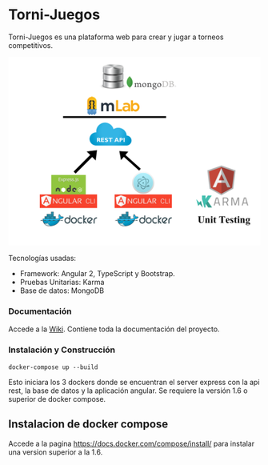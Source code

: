 # Torni-Juegos

Torni-Juegos es una plataforma web para crear y jugar a torneos competitivos.

<img src="https://github.com/nahumrosillo/Torni-Juegos/blob/master/Scheme.png" width="512">

Tecnologías usadas:
 * Framework: Angular 2, TypeScript y Bootstrap.
 * Pruebas Unitarias: Karma
 * Base de datos: MongoDB

### Documentación
Accede a la [Wiki](https://github.com/nahumrosillo/Torni-Juegos/wiki). Contiene toda la documentación del proyecto.

### Instalación y Construcción

```
docker-compose up --build
```
Esto iniciara los 3 dockers donde se encuentran el server express con la api rest, la base de datos y la aplicación angular.
Se requiere la versión 1.6 o superior de docker compose.

## Instalacion de docker compose

Accede a la pagina https://docs.docker.com/compose/install/ para instalar una version superior a la 1.6.
